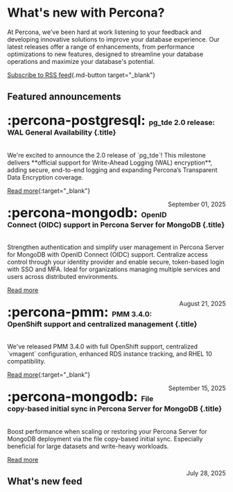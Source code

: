 # What's new with Percona?

At Percona, we've been hard at work listening to your feedback and developing innovative solutions to improve your database experience. Our latest releases offer a range of enhancements, from performance optimizations to new features, designed to streamline your database operations and maximize your database's potential.

[Subscribe to RSS feed](https://docs.percona.com/feed_rss_created.xml){.md-button target="_blank"}

## Featured announcements

<div data-grid markdown>

<div data-banner="postgresql" markdown>

### <span style="font-size:1.875em;margin-right:0.125em">:percona-postgresql:</span> pg_tde 2.0 release: WAL General Availability {.title}
<br>
We're excited to announce the 2.0 release of `pg_tde`! This milestone delivers **official support for Write-Ahead Logging (WAL) encryption**, adding secure, end-to-end logging and expanding Percona’s Transparent Data Encryption coverage.

<div class="actions" markdown>

[Read more](../new/posts/PostgreSQL/pg-tde-2.0-release.md){:target="_blank"}

<span style="float: right;">September 01, 2025</span>

</div>
</div>

<div data-banner="mongodb" markdown>

### <span style="font-size:1.875em;margin-right:0.125em">:percona-mongodb:</span> OpenID Connect (OIDC) support in Percona Server for MongoDB {.title}
<br>
Strengthen authentication and simplify user management in Percona Server for MongoDB with OpenID Connect (OIDC) support. Centralize access control through your identity provider and enable secure, token-based login with SSO and MFA. Ideal for organizations managing multiple services and users across distributed environments.

<div class="actions" markdown>

[Read more](../new/posts/MongoDB/oidc-support.md)

<span style="float: right;">August 21, 2025</span>


</div>
</div>


<div data-banner="pmm" markdown>

### <span style="font-size:1.875em;margin-right:0.125em">:percona-pmm:</span>  PMM 3.4.0: OpenShift support and centralized management {.title}
<br>
We've released PMM 3.4.0 with full OpenShift support, centralized `vmagent` configuration, enhanced RDS instance tracking, and RHEL 10 compatibility. 
<div class="actions" markdown>

[Read more](../new/posts/Percona%20Monitoring%20and%20Management/pmm-3.4.0-release.md){:target="_blank"}

<span style="float: right;">September 15, 2025</span>

</div>
</div>

<div data-banner="mongodb" markdown>

### <span style="font-size:1.875em;margin-right:0.125em">:percona-mongodb:</span> File copy-based initial sync in Percona Server for MongoDB {.title}
<br>
Boost performance when scaling or restoring your Percona Server for MongoDB deployment via the file copy-based initial sync. Especially beneficial for large datasets and write-heavy workloads.

<div class="actions" markdown>

[Read more](../new/posts/MongoDB/file-copy-based-init-sync.md)

<span style="float: right;">July 28, 2025</span>

</div>
</div>




</div>

## What's new feed
